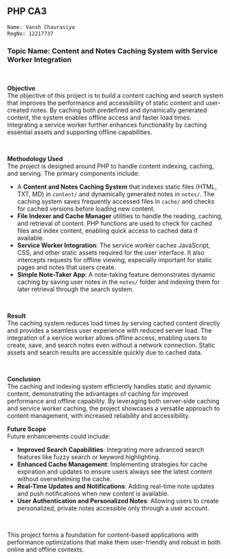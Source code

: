 ## PHP CA3

```bash
Name: Vansh Chaurasiya
RegNo: 12217737
```

### **Topic Name: Content and Notes Caching System with Service Worker Integration**
<br>

**Objective**  
The objective of this project is to build a content caching and search system that improves the performance and accessibility of static content and user-created notes. By caching both predefined and dynamically generated content, the system enables offline access and faster load times. Integrating a service worker further enhances functionality by caching essential assets and supporting offline capabilities.

<br>

**Methodology Used**  
The project is designed around PHP to handle content indexing, caching, and serving. The primary components include:
- A **Content and Notes Caching System** that indexes static files (HTML, TXT, MD) in `content/` and dynamically generated notes in `notes/`. The caching system saves frequently accessed files in `cache/` and checks for cached versions before loading new content.
- **File Indexer and Cache Manager** utilities to handle the reading, caching, and retrieval of content. PHP functions are used to check for cached files and index content, enabling quick access to cached data if available.
- **Service Worker Integration**: The service worker caches JavaScript, CSS, and other static assets required for the user interface. It also intercepts requests for offline viewing, especially important for static pages and notes that users create.
- **Simple Note-Taker App**: A note-taking feature demonstrates dynamic caching by saving user notes in the `notes/` folder and indexing them for later retrieval through the search system.

<br>

**Result**  
The caching system reduces load times by serving cached content directly and provides a seamless user experience with reduced server load. The integration of a service worker allows offline access, enabling users to create, save, and search notes even without a network connection. Static assets and search results are accessible quickly due to cached data.

<br>

**Conclusion**  
The caching and indexing system efficiently handles static and dynamic content, demonstrating the advantages of caching for improved performance and offline capability. By leveraging both server-side caching and service worker caching, the project showcases a versatile approach to content management, with increased reliability and accessibility.

**Future Scope**  
Future enhancements could include:
- **Improved Search Capabilities**: Integrating more advanced search features like fuzzy search or keyword highlighting.
- **Enhanced Cache Management**: Implementing strategies for cache expiration and updates to ensure users always see the latest content without overwhelming the cache.
- **Real-Time Updates and Notifications**: Adding real-time note updates and push notifications when new content is available.
- **User Authentication and Personalized Notes**: Allowing users to create personalized, private notes accessible only through a user account.

<br>

This project forms a foundation for content-based applications with performance optimizations that make them user-friendly and robust in both online and offline contexts.
